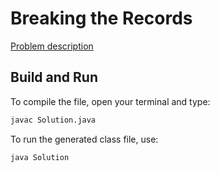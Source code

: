 # Breaking the Records

[Problem description](https://www.hackerrank.com/challenges/breaking-best-and-worst-records/problem)

## Build and Run

To compile the file, open your terminal and type:
```bash
javac Solution.java
```

To run the generated class file, use:
```bash
java Solution
```
